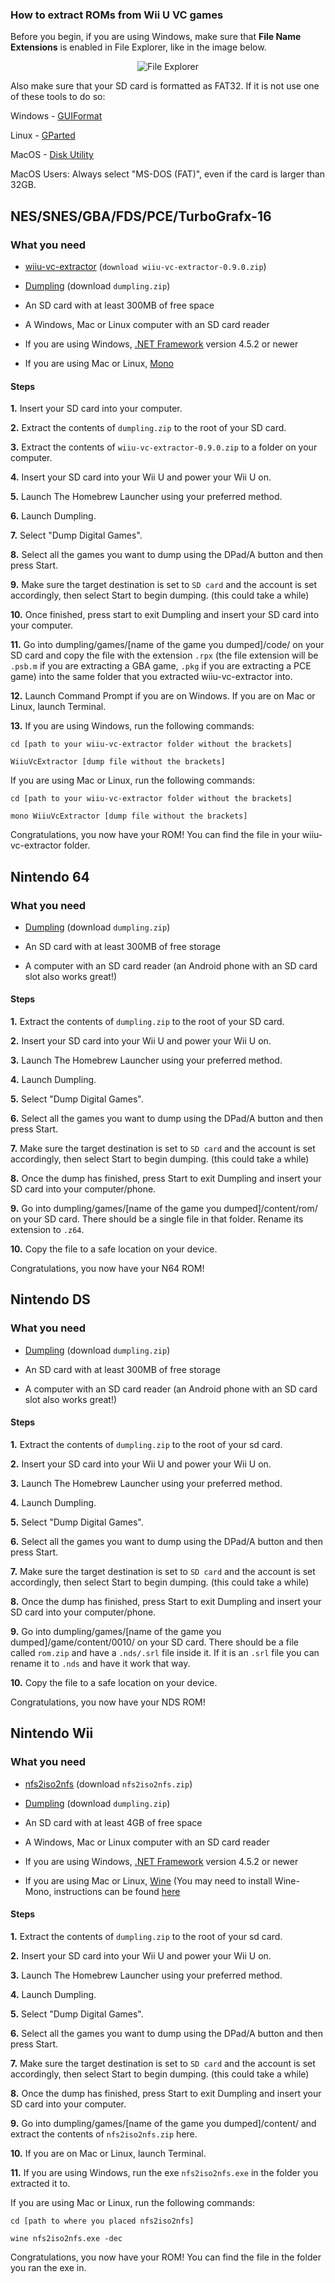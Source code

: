 ### How to extract ROMs from Wii U VC games

Before you begin, if you are using Windows, make sure that **File Name Extensions** is enabled in File Explorer, like in the image below.

<p align="center">
  <img src="https://i.imgur.com/Enayp9F.png" alt="File Explorer"/>
</p>

Also make sure that your SD card is formatted as FAT32.
If it is not use one of these tools to do so:

Windows - [GUIFormat](http://ridgecrop.co.uk/index.htm?guiformat.htm)

Linux - [GParted](https://gparted.org/download.php)

MacOS - [Disk Utility](https://support.apple.com/guide/disk-utility/format-a-disk-for-windows-computers-dskutl1010)

MacOS Users: Always select "MS-DOS (FAT)", even if the card is larger than 32GB.

## NES/SNES/GBA/FDS/PCE/TurboGrafx-16

### What you need

* [wiiu-vc-extractor](https://github.com/wheatevo/wiiu-vc-extractor/releases/tag/0.9.0) (``download wiiu-vc-extractor-0.9.0.zip``)

* [Dumpling](https://github.com/emiyl/dumpling/releases/tag/2.1.1) (download ``dumpling.zip``)

* An SD card with at least 300MB of free space

* A Windows, Mac or Linux computer with an SD card reader

* If you are using Windows, [.NET Framework](https://docs.microsoft.com/en-us/dotnet/framework/install/) version 4.5.2 or newer

* If you are using Mac or Linux, [Mono](http://www.mono-project.com/docs/getting-started/install/)

#### Steps

**1.** Insert your SD card into your computer.

**2.** Extract the contents of ``dumpling.zip`` to the root of your SD card.

**3.** Extract the contents of ``wiiu-vc-extractor-0.9.0.zip`` to a folder on your computer.

**4.** Insert your SD card into your Wii U and power your Wii U on.

**5.** Launch The Homebrew Launcher using your preferred method.

**6.** Launch Dumpling.

**7.** Select "Dump Digital Games".

**8.** Select all the games you want to dump using the DPad/A button and then press Start.

**9.** Make sure the target destination is set to ``SD card`` and the account is set accordingly, then select Start to begin dumping. (this could take a while)

**10.** Once finished, press start to exit Dumpling and insert your SD card into your computer.

**11.** Go into dumpling/games/[name of the game you dumped]/code/ on your SD card and copy the file with the extension ``.rpx`` (the file extension will be ``.psb.m`` if you are extracting a GBA game, ``.pkg`` if you are extracting a PCE game) into the same folder that you extracted wiiu-vc-extractor into.

**12.** Launch Command Prompt if you are on Windows. If you are on Mac or Linux, launch Terminal.

**13.** If you are using Windows, run the following commands:

```
cd [path to your wiiu-vc-extractor folder without the brackets]

WiiuVcExtractor [dump file without the brackets]
```

If you are using Mac or Linux, run the following commands:

```
cd [path to your wiiu-vc-extractor folder without the brackets]

mono WiiuVcExtractor [dump file without the brackets]
```

Congratulations, you now have your ROM! You can find the file in your wiiu-vc-extractor folder.

## Nintendo 64

### What you need

* [Dumpling](https://github.com/emiyl/dumpling/releases/tag/2.1.1) (download ``dumpling.zip``)

* An SD card with at least 300MB of free storage

* A computer with an SD card reader (an Android phone with an SD card slot also works great!)

#### Steps

**1.** Extract the contents of ``dumpling.zip`` to the root of your SD card.

**2.** Insert your SD card into your Wii U and power your Wii U on.

**3.** Launch The Homebrew Launcher using your preferred method.

**4.** Launch Dumpling.

**5.** Select "Dump Digital Games".

**6.** Select all the games you want to dump using the DPad/A button and then press Start.

**7.** Make sure the target destination is set to ``SD card`` and the account is set accordingly, then select Start to begin dumping. (this could take a while)

**8.** Once the dump has finished, press Start to exit Dumpling and insert your SD card into your computer/phone.

**9.** Go into dumpling/games/[name of the game you dumped]/content/rom/ on your SD card. There should be a single file in that folder. Rename its extension to ``.z64``.

**10.** Copy the file to a safe location on your device.

Congratulations, you now have your N64 ROM!

## Nintendo DS

### What you need

* [Dumpling](https://github.com/emiyl/dumpling/releases/tag/2.1.1) (download ``dumpling.zip``)

* An SD card with at least 300MB of free storage

* A computer with an SD card reader (an Android phone with an SD card slot also works great!)

#### Steps

**1.** Extract the contents of ``dumpling.zip`` to the root of your sd card.

**2.** Insert your SD card into your Wii U and power your Wii U on.

**3.** Launch The Homebrew Launcher using your preferred method.

**4.** Launch Dumpling.

**5.** Select "Dump Digital Games".

**6.** Select all the games you want to dump using the DPad/A button and then press Start.

**7.** Make sure the target destination is set to ``SD card`` and the account is set accordingly, then select Start to begin dumping. (this could take a while)

**8.** Once the dump has finished, press Start to exit Dumpling and insert your SD card into your computer/phone.

**9.** Go into dumpling/games/[name of the game you dumped]/game/content/0010/ on your SD card. There should be a file called ``rom.zip`` and have a ``.nds/.srl`` file inside it. If it is an ``.srl`` file you can rename it to ``.nds`` and have it work that way.

**10.** Copy the file to a safe location on your device.

Congratulations, you now have your NDS ROM!

## Nintendo Wii

### What you need

* [nfs2iso2nfs](https://github.com/sabykos/nfs2iso2nfs/releases/tag/r2) (download ``nfs2iso2nfs.zip``)

* [Dumpling](https://github.com/emiyl/dumpling/releases/tag/2.1.1) (download ``dumpling.zip``)

* An SD card with at least 4GB of free space

* A Windows, Mac or Linux computer with an SD card reader

* If you are using Windows, [.NET Framework](https://docs.microsoft.com/en-us/dotnet/framework/install/) version 4.5.2 or newer

* If you are using Mac or Linux, [Wine](https://wiki.winehq.org/Download) (You may need to install Wine-Mono, instructions can be found [here](https://github.com/Lazr1026/Guides-and-Shit/blob/main/Guides/Wine-Mono_installation.md)
 
#### Steps

**1.** Extract the contents of ``dumpling.zip`` to the root of your sd card.

**2.** Insert your SD card into your Wii U and power your Wii U on.

**3.** Launch The Homebrew Launcher using your preferred method.

**4.** Launch Dumpling.

**5.** Select "Dump Digital Games".

**6.** Select all the games you want to dump using the DPad/A button and then press Start.

**7.** Make sure the target destination is set to ``SD card`` and the account is set accordingly, then select Start to begin dumping. (this could take a while)

**8.** Once the dump has finished, press Start to exit Dumpling and insert your SD card into your computer.

**9.** Go into dumpling/games/[name of the game you dumped]/content/ and extract the contents of ``nfs2iso2nfs.zip`` here.

**10.** If you are on Mac or Linux, launch Terminal.

**11.** If you are using Windows, run the exe ``nfs2iso2nfs.exe`` in the folder you extracted it to.

If you are using Mac or Linux, run the following commands:

```
cd [path to where you placed nfs2iso2nfs]

wine nfs2iso2nfs.exe -dec
```

Congratulations, you now have your ROM! You can find the file in the folder you ran the exe in.
